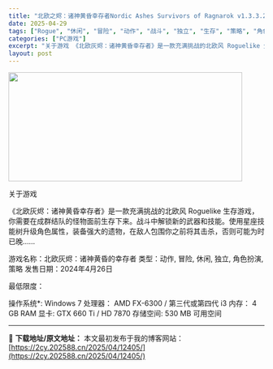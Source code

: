 ```yaml
---
title: "北欧之烬：诸神黄昏幸存者Nordic Ashes Survivors of Ragnarok v1.3.3.2"
date: 2025-04-29
tags: ["Rogue", "休闲", "冒险", "动作", "战斗", "独立", "生存", "策略", "角色", "角色扮演"]
categories: ["PC游戏"]
excerpt: "关于游戏 《北欧灰烬：诸神黄昏幸存者》是一款充满挑战的北欧风 Roguelike 生存游戏，你需要在成群结队的怪物面前生存下来。战斗中解锁新的武器和技能。使用星座技能树升级角色属性，装备强大的遗物，在敌人包围你之前将其击杀，否则可能为时已晚…… 游戏名称：北欧灰烬：诸神黄昏的幸存者 类型：动作, 冒&hellip;"
layout: post
---
```


<img class="aligncenter size-full wp-image-12398" src="https://2cy.202588.cn/wp-content/uploads/2025/04/2025042901450157.webp" alt="" width="460" height="215" />

关于游戏

《北欧灰烬：诸神黄昏幸存者》是一款充满挑战的北欧风 Roguelike 生存游戏，你需要在成群结队的怪物面前生存下来。战斗中解锁新的武器和技能。使用星座技能树升级角色属性，装备强大的遗物，在敌人包围你之前将其击杀，否则可能为时已晚……

游戏名称：北欧灰烬：诸神黄昏的幸存者
类型：动作, 冒险, 休闲, 独立, 角色扮演, 策略
发售日期：2024年4月26日

最低限度：

操作系统*: Windows 7
处理器： AMD FX-6300 / 第三代或第四代 i3
内存： 4 GB RAM
显卡: GTX 660 Ti / HD 7870
存储空间: 530 MB 可用空间

---
📖 **下载地址/原文地址：** 本文最初发布于我的博客网站：[https://2cy.202588.cn/2025/04/12405/](https://2cy.202588.cn/2025/04/12405/)
